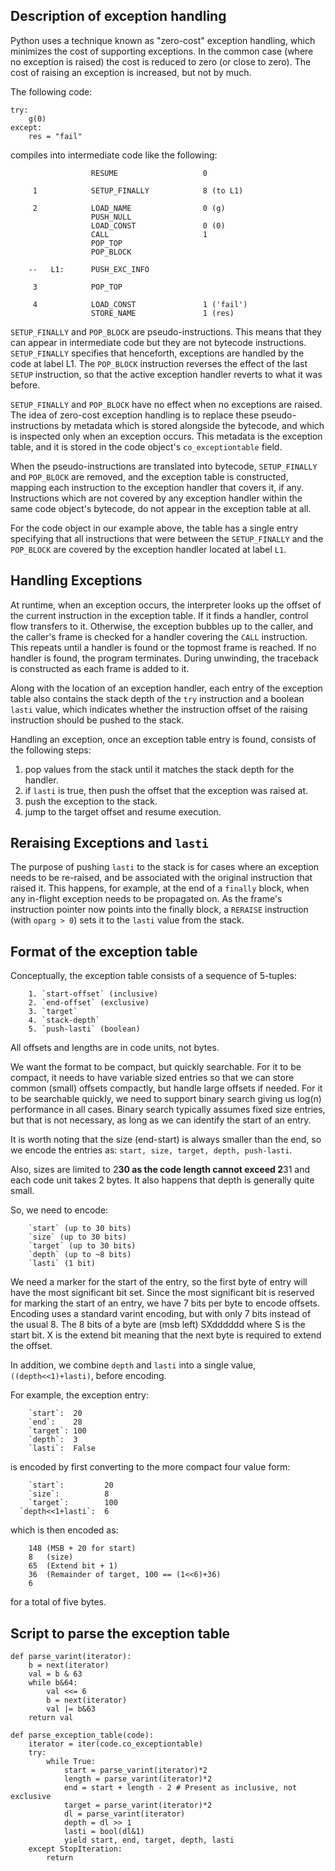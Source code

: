 Description of exception handling
---------------------------------

Python uses a technique known as "zero-cost" exception handling, which
minimizes the cost of supporting exceptions. In the common case (where
no exception is raised) the cost is reduced to zero (or close to zero).
The cost of raising an exception is increased, but not by much.

The following code:

```
try:
    g(0)
except:
    res = "fail"

```

compiles into intermediate code like the following:

```
                  RESUME                   0

     1            SETUP_FINALLY            8 (to L1)

     2            LOAD_NAME                0 (g)
                  PUSH_NULL
                  LOAD_CONST               0 (0)
                  CALL                     1
                  POP_TOP
                  POP_BLOCK

    --   L1:      PUSH_EXC_INFO

     3            POP_TOP

     4            LOAD_CONST               1 ('fail')
                  STORE_NAME               1 (res)
```

`SETUP_FINALLY` and `POP_BLOCK` are pseudo-instructions. This means
that they can appear in intermediate code but they are not bytecode
instructions. `SETUP_FINALLY` specifies that henceforth, exceptions
are handled by the code at label L1. The `POP_BLOCK` instruction
reverses the effect of the last `SETUP` instruction, so that the
active exception handler reverts to what it was before.

`SETUP_FINALLY` and `POP_BLOCK` have no effect when no exceptions
are raised. The idea of zero-cost exception handling is to replace
these pseudo-instructions by metadata which is stored alongside the
bytecode, and which is inspected only when an exception occurs.
This metadata is the exception table, and it is stored in the code
object's `co_exceptiontable` field.

When the pseudo-instructions are translated into bytecode,
`SETUP_FINALLY` and `POP_BLOCK` are removed, and the exception
table is constructed, mapping each instruction to the exception
handler that covers it, if any. Instructions which are not
covered by any exception handler within the same code object's
bytecode, do not appear in the exception table at all.

For the code object in our example above, the table has a single
entry specifying that all instructions that were between the
`SETUP_FINALLY` and the `POP_BLOCK` are covered by the exception
handler located at label `L1`.

Handling Exceptions
-------------------

At runtime, when an exception occurs, the interpreter looks up
the offset of the current instruction in the exception table. If
it finds a handler, control flow transfers to it. Otherwise, the
exception bubbles up to the caller, and the caller's frame is
checked for a handler covering the `CALL` instruction. This
repeats until a handler is found or the topmost frame is reached.
If no handler is found, the program terminates. During unwinding,
the traceback is constructed as each frame is added to it.

Along with the location of an exception handler, each entry of the
exception table also contains the stack depth of the `try` instruction
and a boolean `lasti` value, which indicates whether the instruction
offset of the raising instruction should be pushed to the stack.

Handling an exception, once an exception table entry is found, consists
of the following steps:

 1. pop values from the stack until it matches the stack depth for the handler.
 2. if `lasti` is true, then push the offset that the exception was raised at.
 3. push the exception to the stack.
 4. jump to the target offset and resume execution.


Reraising Exceptions and `lasti`
--------------------------------

The purpose of pushing `lasti` to the stack is for cases where an exception
needs to be re-raised, and be associated with the original instruction that
raised it. This happens, for example, at the end of a `finally` block, when
any in-flight exception needs to be propagated on. As the frame's instruction
pointer now points into the finally block, a `RERAISE` instruction
(with `oparg > 0`) sets it to the `lasti` value from the stack.

Format of the exception table
-----------------------------

Conceptually, the exception table consists of a sequence of 5-tuples:
```
    1. `start-offset` (inclusive)
    2. `end-offset` (exclusive)
    3. `target`
    4. `stack-depth`
    5. `push-lasti` (boolean)
```

All offsets and lengths are in code units, not bytes.

We want the format to be compact, but quickly searchable.
For it to be compact, it needs to have variable sized entries so that we can store common (small) offsets compactly, but handle large offsets if needed.
For it to be searchable quickly, we need to support binary search giving us log(n) performance in all cases.
Binary search typically assumes fixed size entries, but that is not necessary, as long as we can identify the start of an entry.

It is worth noting that the size (end-start) is always smaller than the end, so we encode the entries as:
    `start, size, target, depth, push-lasti`.

Also, sizes are limited to 2**30 as the code length cannot exceed 2**31 and each code unit takes 2 bytes.
It also happens that depth is generally quite small.

So, we need to encode:
```
    `start` (up to 30 bits)
    `size` (up to 30 bits)
    `target` (up to 30 bits)
    `depth` (up to ~8 bits)
    `lasti` (1 bit)
```

We need a marker for the start of the entry, so the first byte of entry will have the most significant bit set.
Since the most significant bit is reserved for marking the start of an entry, we have 7 bits per byte to encode offsets.
Encoding uses a standard varint encoding, but with only 7 bits instead of the usual 8.
The 8 bits of a byte are (msb left) SXdddddd where S is the start bit. X is the extend bit meaning that the next byte is required to extend the offset.

In addition, we combine `depth` and `lasti` into a single value, `((depth<<1)+lasti)`, before encoding.

For example, the exception entry:
```
    `start`:  20
    `end`:    28
    `target`: 100
    `depth`:  3
    `lasti`:  False
```

is encoded by first converting to the more compact four value form:
```
    `start`:         20
    `size`:          8
    `target`:        100
  `depth<<1+lasti`:  6
```

which is then encoded as:
```
    148 (MSB + 20 for start)
    8   (size)
    65  (Extend bit + 1)
    36  (Remainder of target, 100 == (1<<6)+36)
    6
```

for a total of five bytes.


Script to parse the exception table
-----------------------------------

```
def parse_varint(iterator):
    b = next(iterator)
    val = b & 63
    while b&64:
        val <<= 6
        b = next(iterator)
        val |= b&63
    return val
```
```
def parse_exception_table(code):
    iterator = iter(code.co_exceptiontable)
    try:
        while True:
            start = parse_varint(iterator)*2
            length = parse_varint(iterator)*2
            end = start + length - 2 # Present as inclusive, not exclusive
            target = parse_varint(iterator)*2
            dl = parse_varint(iterator)
            depth = dl >> 1
            lasti = bool(dl&1)
            yield start, end, target, depth, lasti
    except StopIteration:
        return
```
